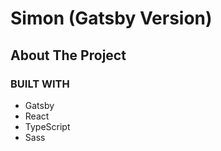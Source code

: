 # Simon (Gatsby Version)

## About The Project

### BUILT WITH
- Gatsby
- React
- TypeScript
- Sass
